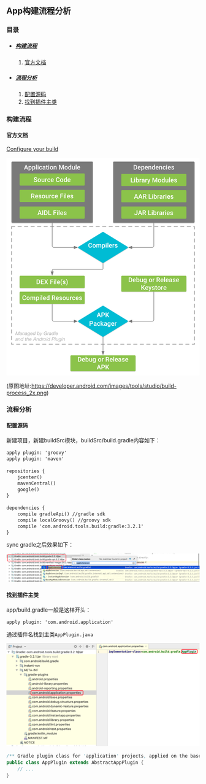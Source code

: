 ## App构建流程分析

### 目录

* ##### [构建流程](#1)
  1. [官方文档](#1.1)

* ##### [流程分析](#2)
  1. [配置源码](#2.1)
  2. [找到插件主类](#2.2)

<h3 id="1">构建流程</h3>

<h4 id="1.1">官方文档</h4> 

[Configure your build](https://developer.android.com/studio/build/)

![](../assets/images/build-process_2x.png)

(原图地址:https://developer.android.com/images/tools/studio/build-process_2x.png)


<h3 id="2">流程分析</h3>

<h4 id="2.1">配置源码</h4> 

新建项目，新建buildSrc模块，buildSrc/build.gradle内容如下：
```
apply plugin: 'groovy'
apply plugin: 'maven'

repositories {
    jcenter()
    mavenCentral()
    google()
}

dependencies {
    compile gradleApi() //gradle sdk
    compile localGroovy() //groovy sdk
    compile 'com.android.tools.build:gradle:3.2.1'
}
```
sync gradle之后效果如下：

![](../assets/images/gradle321.png)

<h4 id="2.2">找到插件主类</h4> 

app/build.gradle一般是这样开头：
```
apply plugin: 'com.android.application'
```
通过插件名找到主类`AppPlugin.java`

![](../assets/images/appplugin.png)

```java
/** Gradle plugin class for 'application' projects, applied on the base application module */
public class AppPlugin extends AbstractAppPlugin {
    // ...
}
```